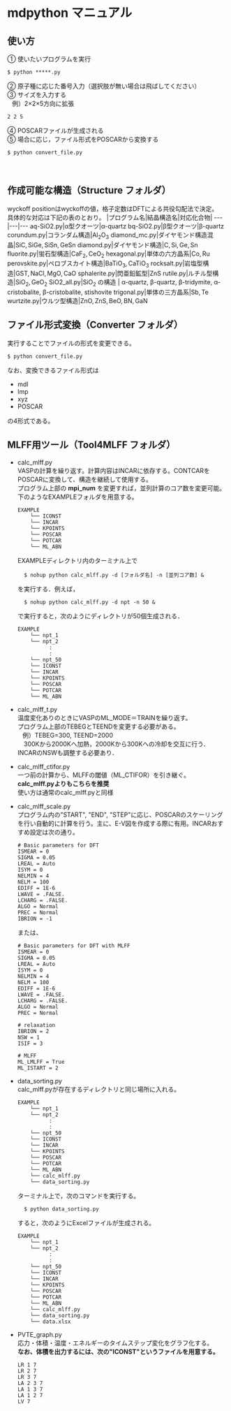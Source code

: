 # mdpython マニュアル
## 使い方
① 使いたいプログラムを実行

    $ python *****.py

② 原子種に応じた番号入力（選択肢が無い場合は飛ばしてください）  
③ サイズを入力する  
&ensp; 例）2×2×5方向に拡張

    2 2 5

④ POSCARファイルが生成される  
⑤ 場合に応じ，ファイル形式をPOSCARから変換する  

    $ python convert_file.py  
　　


## 作成可能な構造（Structure フォルダ）
wyckoff positionはwyckoffの値，格子定数はDFTによる共役勾配法で決定。  
具体的な対応は下記の表のとおり。
|プログラム名|結晶構造名|対応化合物|
---|---|---
aq-SiO2.py|α型クオーツ|α-quartz
bq-SiO2.py|β型クオーツ|β-quartz
corundum.py|コランダム構造|$\mathrm {Al_2O_3}$
diamond_mc.py|ダイヤモンド構造混晶|$\mathrm {SiC, SiGe, SiSn, GeSn}$
diamond.py|ダイヤモンド構造|$\mathrm {C, Si, Ge, Sn}$
fluorite.py|蛍石型構造|$\mathrm {CaF_2, CeO_2}$
hexagonal.py|単体の六方晶系|$\mathrm {Co, Ru}$
perovskite.py|ペロブスカイト構造|$\mathrm {BaTiO_3, CaTiO_3}$
rocksalt.py|岩塩型構造|$\mathrm { GST, NaCl, MgO, CaO}$
sphalerite.py|閃亜鉛鉱型|$\mathrm {ZnS}$
rutile.py|ルチル型構造|$\mathrm {SiO_2, GeO_2}$
SiO2_all.py|$\mathrm {SiO_2}$ の構造 | α-quartz, β-quartz, β-tridymite,  α-cristobalite, β-cristobalite, stishovite
trigonal.py|単体の三方晶系|$\mathrm {Sb, Te}$
wurtzite.py|ウルツ型構造|$\mathrm {ZnO, ZnS, BeO, BN, GaN}$


## ファイル形式変換（Converter フォルダ）
実行することでファイルの形式を変更できる。　　

    $ python convert_file.py

なお、変換できるファイル形式は  
  - mdl
  - lmp
  - xyz
  - POSCAR

の4形式である。

## MLFF用ツール（Tool4MLFF フォルダ）
- calc_mlff.py  
  VASPの計算を繰り返す。計算内容はINCARに依存する。CONTCARをPOSCARに変換して、構造を継続して使用する。  
  プログラム上部の __mpi_num__ を変更すれば，並列計算のコア数を変更可能。下のようなEXAMPLEフォルダを用意する。  

      EXAMPLE       
          └── ICONST
          └── INCAR
          └── KPOINTS
          └── POSCAR
          └── POTCAR
          └── ML_ABN

    EXAMPLEディレクトリ内のターミナル上で

        $ nohup python calc_mlff.py -d [フォルダ名] -n [並列コア数] &

    を実行する．例えば，
    
        $ nohup python calc_mlff.py -d npt -n 50 &

    で実行すると，次のようにディレクトリが50個生成される．

      EXAMPLE       
          └── npt_1  
          └── npt_2
                :
                :
          └── npt_50
          └── ICONST
          └── INCAR
          └── KPOINTS
          └── POSCAR
          └── POTCAR
          └── ML_ABN



- calc_mlff_t.py  
  温度変化ありのときにVASPのML_MODE＝TRAINを繰り返す。  
  プログラム上部のTEBEGとTEENDを変更する必要がある。  
  &ensp; 例）TEBEG=300, TEEND=2000  
  &emsp;300Kから2000Kへ加熱，2000Kから300Kへの冷却を交互に行う．  
    INCARのNSWも調整する必要あり．

- calc_mlff_ctifor.py  
  一つ前の計算から、MLFFの閾値（ML_CTIFOR）を引き継ぐ。  
  __calc_mlff.pyよりもこちらを推奨__  
  使い方は通常のcalc_mlff.pyと同様

- calc_mlff_scale.py  
  プログラム内の"START", "END", "STEP"に応じ、POSCARのスケーリングを行い自動的に計算を行う。主に、E-V図を作成する際に有用。INCARおすすめ設定は次の通り。

      # Basic parameters for DFT 
      ISMEAR = 0
      SIGMA = 0.05
      LREAL = Auto
      ISYM = 0
      NELMIN = 4
      NELM = 100
      EDIFF = 1E-6
      LWAVE = .FALSE.
      LCHARG = .FALSE.
      ALGO = Normal
      PREC = Normal
      IBRION = -1
    
  または、

      # Basic parameters for DFT with MLFF
      ISMEAR = 0
      SIGMA = 0.05
      LREAL = Auto
      ISYM = 0
      NELMIN = 4
      NELM = 100
      EDIFF = 1E-6
      LWAVE = .FALSE.
      LCHARG = .FALSE.
      ALGO = Normal
      PREC = Normal

      # relaxation
      IBRION = 2
      NSW = 1
      ISIF = 3

      # MLFF
      ML_LMLFF = True
      ML_ISTART = 2



- data_sorting.py  
 calc_mlff.pyが存在するディレクトリと同じ場所に入れる。

      EXAMPLE       
          └── npt_1  
          └── npt_2
                :
                :
          └── npt_50
          └── ICONST
          └── INCAR
          └── KPOINTS
          └── POSCAR
          └── POTCAR
          └── ML_ABN
          └── calc_mlff.py
          └── data_sorting.py
          

  ターミナル上で，次のコマンドを実行する。  

        $ python data_sorting.py
    

    すると，次のようにExcelファイルが生成される。

      EXAMPLE       
          └── npt_1  
          └── npt_2
                :
                :
          └── npt_50
          └── ICONST
          └── INCAR
          └── KPOINTS
          └── POSCAR
          └── POTCAR
          └── ML_ABN
          └── calc_mlff.py
          └── data_sorting.py
          └── data.xlsx
    
  

- PVTE_graph.py  
  応力・体積・温度・エネルギーのタイムステップ変化をグラフ化する。  
  __なお、体積を出力するには、次の"ICONST"というファイルを用意する。__

      LR 1 7
      LR 2 7
      LR 3 7
      LA 2 3 7
      LA 1 3 7
      LA 1 2 7
      LV 7





